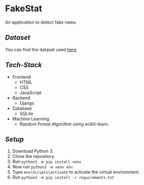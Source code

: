 # FakeStat
An application to detect fake news. 

## *Dataset*
You can find the dataset used [here](https://www.kaggle.com/datasets/shubh0799/fake-news).

## *Tech-Stack*
- Frontend
  - HTML
  - CSS
  - JavaScript
- Backend
  - Django
- Database
  - SQLite
- Machine Learning
  - Random Forest Algorithm using scikit-learn.


## *Setup*

1. Download Python 3.
2. Clone the repository.
3. Run `python3 -m pip install venv`
4. Now run `python3 -m venv env`
5. Type `env\Scripts\activate` to activate the virtual environment.
6. Run `python3 -m pip install -r requirements.txt`


